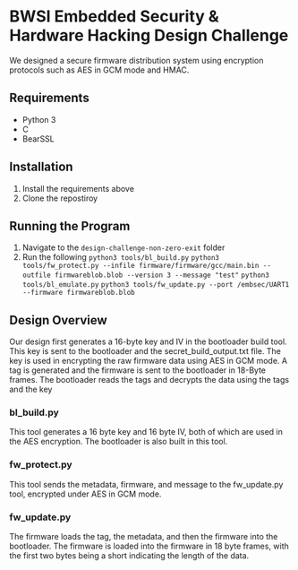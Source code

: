 # BWSI Embedded Security & Hardware Hacking Design Challenge
We designed a secure firmware distribution system using encryption protocols such as AES in GCM mode and HMAC.

## Requirements
* Python 3
* C
* BearSSL


## Installation
1. Install the requirements above
2. Clone the repostiroy

## Running the Program
1. Navigate to the `design-challenge-non-zero-exit` folder
2. Run the following
`python3 tools/bl_build.py`
`python3 tools/fw_protect.py --infile firmware/firmware/gcc/main.bin --outfile firmwareblob.blob --version 3 --message "test"`
`python3 tools/bl_emulate.py`
`python3 tools/fw_update.py --port /embsec/UART1 --firmware firmwareblob.blob`

## Design Overview

Our design first generates a 16-byte key and IV in the bootloader build tool. This key is sent to the bootloader and the secret_build_output.txt file. The key is used in encrypting the raw firmware data using AES in GCM mode. A tag is generated and the firmware is sent to the bootloader in 18-Byte frames. The bootloader reads the tags and decrypts the data using the tags and the key

###  bl_build.py

This tool generates a 16 byte key and 16 byte IV, both of which are used in the AES encryption. The bootloader is also built in this tool.

### fw_protect.py

This tool sends the metadata, firmware, and message to the fw_update.py tool, encrypted under AES in GCM mode. 

### fw_update.py

The firmware loads the tag, the metadata, and then the firmware into the bootloader. The firmware is loaded into the firmware in 18 byte frames, with the first two bytes being a short indicating the length of the data.